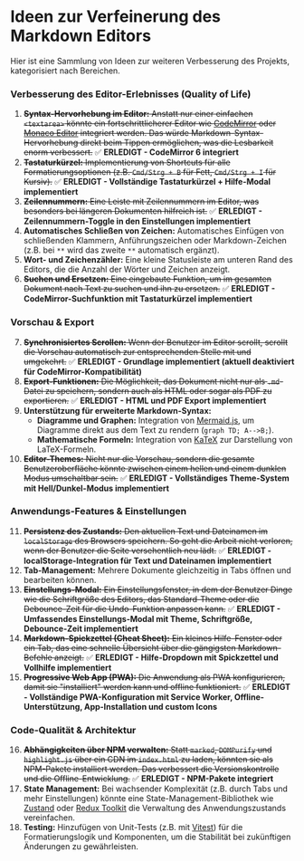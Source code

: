 # Ideen zur Verfeinerung des Markdown Editors

Hier ist eine Sammlung von Ideen zur weiteren Verbesserung des Projekts, kategorisiert nach Bereichen.

### Verbesserung des Editor-Erlebnisses (Quality of Life)

1.  ~~**Syntax-Hervorhebung im Editor:** Anstatt nur einer einfachen `<textarea>` könnte ein fortschrittlicherer Editor wie [CodeMirror](https://codemirror.net/) oder [Monaco Editor](https://microsoft.github.io/monaco-editor/) integriert werden. Das würde Markdown-Syntax-Hervorhebung direkt beim Tippen ermöglichen, was die Lesbarkeit enorm verbessert.~~ ✅ **ERLEDIGT - CodeMirror 6 integriert**
2.  ~~**Tastaturkürzel:** Implementierung von Shortcuts für alle Formatierungsoptionen (z.B. `Cmd/Strg + B` für Fett, `Cmd/Strg + I` für Kursiv).~~ ✅ **ERLEDIGT - Vollständige Tastaturkürzel + Hilfe-Modal implementiert**
3.  ~~**Zeilennummern:** Eine Leiste mit Zeilennummern im Editor, was besonders bei längeren Dokumenten hilfreich ist.~~ ✅ **ERLEDIGT - Zeilennummern-Toggle in den Einstellungen implementiert**
4.  **Automatisches Schließen von Zeichen:** Automatisches Einfügen von schließenden Klammern, Anführungszeichen oder Markdown-Zeichen (z.B. bei `**` wird das zweite `**` automatisch ergänzt).
5.  **Wort- und Zeichenzähler:** Eine kleine Statusleiste am unteren Rand des Editors, die die Anzahl der Wörter und Zeichen anzeigt.
6.  ~~**Suchen und Ersetzen:** Eine eingebaute Funktion, um im gesamten Dokument nach Text zu suchen und ihn zu ersetzen.~~ ✅ **ERLEDIGT - CodeMirror-Suchfunktion mit Tastaturkürzel implementiert**

### Vorschau & Export

7.  ~~**Synchronisiertes Scrollen:** Wenn der Benutzer im Editor scrollt, scrollt die Vorschau automatisch zur entsprechenden Stelle mit und umgekehrt.~~ ✅ **ERLEDIGT - Grundlage implementiert (aktuell deaktiviert für CodeMirror-Kompatibilität)**
8.  ~~**Export-Funktionen:** Die Möglichkeit, das Dokument nicht nur als `.md`-Datei zu speichern, sondern auch als HTML oder sogar als PDF zu exportieren.~~ ✅ **ERLEDIGT - HTML und PDF Export implementiert**
9.  **Unterstützung für erweiterte Markdown-Syntax:**
    *   **Diagramme und Graphen:** Integration von [Mermaid.js](https://mermaid.js.org/), um Diagramme direkt aus dem Text zu rendern (`graph TD; A-->B;`).
    *   **Mathematische Formeln:** Integration von [KaTeX](https://katex.org/) zur Darstellung von LaTeX-Formeln.
10. ~~**Editor-Themes:** Nicht nur die Vorschau, sondern die gesamte Benutzeroberfläche könnte zwischen einem hellen und einem dunklen Modus umschaltbar sein.~~ ✅ **ERLEDIGT - Vollständiges Theme-System mit Hell/Dunkel-Modus implementiert**

### Anwendungs-Features & Einstellungen

11. ~~**Persistenz des Zustands:** Den aktuellen Text und Dateinamen im `localStorage` des Browsers speichern. So geht die Arbeit nicht verloren, wenn der Benutzer die Seite versehentlich neu lädt.~~ ✅ **ERLEDIGT - localStorage-Integration für Text und Dateinamen implementiert**
12. **Tab-Management:** Mehrere Dokumente gleichzeitig in Tabs öffnen und bearbeiten können.
13. ~~**Einstellungs-Modal:** Ein Einstellungsfenster, in dem der Benutzer Dinge wie die Schriftgröße des Editors, das Standard-Theme oder die Debounce-Zeit für die Undo-Funktion anpassen kann.~~ ✅ **ERLEDIGT - Umfassendes Einstellungs-Modal mit Theme, Schriftgröße, Debounce-Zeit implementiert**
14. ~~**Markdown-Spickzettel (Cheat Sheet):** Ein kleines Hilfe-Fenster oder ein Tab, das eine schnelle Übersicht über die gängigsten Markdown-Befehle anzeigt.~~ ✅ **ERLEDIGT - Hilfe-Dropdown mit Spickzettel und Vollhilfe implementiert**
15. ~~**Progressive Web App (PWA):** Die Anwendung als PWA konfigurieren, damit sie "installiert" werden kann und offline funktioniert.~~ ✅ **ERLEDIGT - Vollständige PWA-Konfiguration mit Service Worker, Offline-Unterstützung, App-Installation und custom Icons**

### Code-Qualität & Architektur

16. ~~**Abhängigkeiten über NPM verwalten:** Statt `marked`, `DOMPurify` und `highlight.js` über ein CDN im `index.html` zu laden, könnten sie als NPM-Pakete installiert werden. Das verbessert die Versionskontrolle und die Offline-Entwicklung.~~ ✅ **ERLEDIGT - NPM-Pakete integriert**
17. **State Management:** Bei wachsender Komplexität (z.B. durch Tabs und mehr Einstellungen) könnte eine State-Management-Bibliothek wie [Zustand](https://github.com/pmndrs/zustand) oder [Redux Toolkit](https://redux-toolkit.js.org/) die Verwaltung des Anwendungszustands vereinfachen.
18. **Testing:** Hinzufügen von Unit-Tests (z.B. mit [Vitest](https://vitest.dev/)) für die Formatierungslogik und Komponenten, um die Stabilität bei zukünftigen Änderungen zu gewährleisten.
